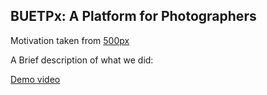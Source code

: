 ## BUETPx: A Platform for Photographers

Motivation taken from [500px](https://500px.com/)

A Brief description of what we did:

[Demo video](https://www.youtube.com/watch?v=LPQ-0RvxEpk&ab_channel=NaeemAhmed)
